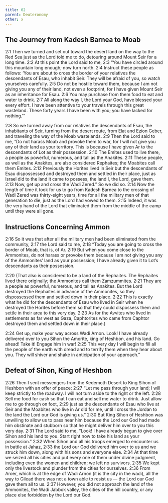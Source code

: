 ```yaml
---
title: 02
parent: Deuteronomy
other: x
---
```


## The Journey from Kadesh Barnea to Moab

<a name="2:1">2:1</a> Then we turned and set out toward the desert land on the way to the Red Sea just as the Lord told me to do, detouring around Mount Seir for a long time. <a name="2:2">2:2</a> At this point the Lord said to me, <a name="2:3">2:3</a> “You have circled around this mountain long enough; now turn north. <a name="2:4">2:4</a> Instruct these people as follows: ‘You are about to cross the border of your relatives the descendants of Esau, who inhabit Seir. They will be afraid of you, so watch yourselves carefully. <a name="2:5">2:5</a> Do not be hostile toward them, because I am not giving you any of their land, not even a footprint, for I have given Mount Seir as an inheritance for Esau. <a name="2:6">2:6</a> You may purchase from them food to eat and water to drink. <a name="2:7">2:7</a> All along the way I, the Lord your God, have blessed your every effort. I have been attentive to your travels through this great wasteland. These forty years I have been with you; you have lacked for nothing.’”

<a name="2:8">2:8</a> So we turned away from our relatives the descendants of Esau, the inhabitants of Seir, turning from the desert route, from Elat and Ezion Geber, and traveling the way of the Moab wastelands. <a name="2:9">2:9</a> Then the Lord said to me, “Do not harass Moab and provoke them to war, for I will not give you any of their land as your territory. This is because I have given Ar to the descendants of Lot as their possession. <a name="2:10">2:10</a> The Emites used to live there, a people as powerful, numerous, and tall as the Anakites. <a name="2:11">2:11</a> These people, as well as the Anakites, are also considered Rephaites; the Moabites call them Emites. <a name="2:12">2:12</a> Previously the Horites lived in Seir but the descendants of Esau dispossessed and destroyed them and settled in their place, just as Israel did to the land it came to possess, the land I, the Lord, gave them. <a name="2:13">2:13</a> Now, get up and cross the Wadi Zered.” So we did so. <a name="2:14">2:14</a> Now the length of time it took for us to go from Kadesh Barnea to the crossing of Wadi Zered was thirty-eight years, time for all the military men of that generation to die, just as the Lord had vowed to them. <a name="2:15">2:15</a> Indeed, it was the very hand of the Lord that eliminated them from the middle of the camp until they were all gone.

## Instructions Concerning Ammon

<a name="2:16">2:16</a> So it was that after all the military men had been eliminated from the community, <a name="2:17">2:17</a> the Lord said to me, <a name="2:18">2:18</a> “Today you are going to cross the border of Moab, that is, of Ar. <a name="2:19">2:19</a> But when you come close to the Ammonites, do not harass or provoke them because I am not giving you any of the Ammonites’ land as your possession; I have already given it to Lot’s descendants as their possession.

<a name="2:20">2:20</a> (That also is considered to be a land of the Rephaites. The Rephaites lived there originally; the Ammonites call them Zamzummites. <a name="2:21">2:21</a> They are a people as powerful, numerous, and tall as Anakites. But the Lord destroyed the Rephaites in advance of the Ammonites, so they dispossessed them and settled down in their place. <a name="2:22">2:22</a> This is exactly what he did for the descendants of Esau who lived in Seir when he destroyed the Horites before them so that they could dispossess them and settle in their area to this very day. <a name="2:23">2:23</a> As for the Avvites who lived in settlements as far west as Gaza, Caphtorites who came from Caphtor destroyed them and settled down in their place.)

<a name="2:24">2:24</a> Get up, make your way across Wadi Arnon. Look! I have already delivered over to you Sihon the Amorite, king of Heshbon, and his land. Go ahead! Take it! Engage him in war! <a name="2:25">2:25</a> This very day I will begin to fill all the people of the earth with dread and to terrify them when they hear about you. They will shiver and shake in anticipation of your approach.”

## Defeat of Sihon, King of Heshbon

<a name="2:26">2:26</a> Then I sent messengers from the Kedemoth Desert to King Sihon of Heshbon with an offer of peace: <a name="2:27">2:27</a> “Let me pass through your land; I will keep strictly to the roadway. I will not turn aside to the right or the left. <a name="2:28">2:28</a> Sell me food for cash so that I can eat and sell me water to drink. Just allow me to go through on foot, <a name="2:29">2:29</a> just as the descendants of Esau who live at Seir and the Moabites who live in Ar did for me, until I cross the Jordan to the land the Lord our God is giving us.” <a name="2:30">2:30</a> But King Sihon of Heshbon was unwilling to allow us to pass near him because the Lord our God had made him obstinate and stubborn so that he might deliver him over to you this very day. <a name="2:31">2:31</a> The Lord said to me, “Look! I have already begun to give over Sihon and his land to you. Start right now to take his land as your possession.” <a name="2:32">2:32</a> When Sihon and all his troops emerged to encounter us in battle at Jahaz, <a name="2:33">2:33</a> the Lord our God delivered him over to us and we struck him down, along with his sons and everyone else. <a name="2:34">2:34</a> At that time we seized all his cities and put every one of them under divine judgment, including even the women and children; we left no survivors. <a name="2:35">2:35</a> We kept only the livestock and plunder from the cities for ourselves. <a name="2:36">2:36</a> From Aroer, which is at the edge of Wadi Arnon (it is the city in the wadi), all the way to Gilead there was not a town able to resist us — the Lord our God gave them all to us. <a name="2:37">2:37</a> However, you did not approach the land of the Ammonites, the Wadi Jabbok valley, the cities of the hill country, or any place else forbidden by the Lord our God.
